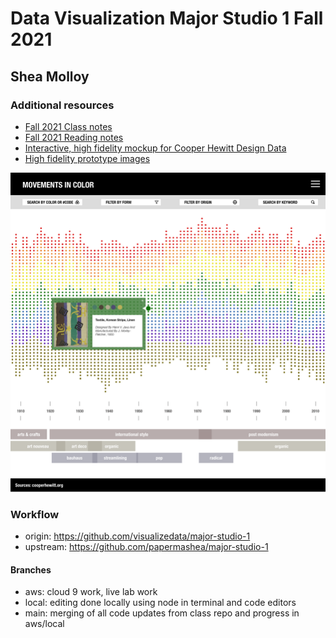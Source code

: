 # Data Visualization Major Studio 1 Fall 2021
## Shea Molloy


### Additional resources
- [Fall 2021 Class notes](https://docs.google.com/document/d/1JcsOy3ciMAGG6kFX-lYU0Dhz5JIF7P1kYWoRhnFgUl4/edit?usp=sharing)
- [Fall 2021 Reading notes](https://docs.google.com/document/d/1lUSaqDBBx78vwWTyciHy_UwXrvqom9D_CIHpw5ABkBY/edit?usp=sharing)
- [Interactive, high fidelity mockup for Cooper Hewitt Design Data](https://xd.adobe.com/view/d299399c-8486-45f2-b753-02d7de67df73-87ca/)
- [High fidelity prototype images](https://github.com/papermashea/major-studio-1/tree/main/brainstorming/project1_v2)

![Cooper Hewitt: Movements in color](brainstorming/mockups/project1_v2/03.home_asset-selected.png)

### Workflow
- origin: https://github.com/visualizedata/major-studio-1
- upstream: https://github.com/papermashea/major-studio-1

#### Branches 
- aws: cloud 9 work, live lab work
- local: editing done locally using node in terminal and code editors
- main: merging of all code updates from class repo and progress in aws/local
